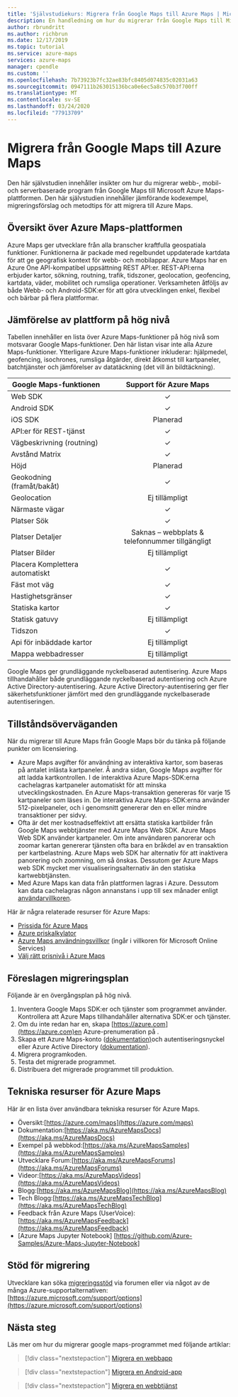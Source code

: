 ```yaml
---
title: 'Självstudiekurs: Migrera från Google Maps till Azure Maps | Microsoft Azure Maps'
description: En handledning om hur du migrerar från Google Maps till Microsoft Azure Maps. Vägledning går igenom hur du växlar till Azure Maps API:er och SDK:er.
author: rbrundritt
ms.author: richbrun
ms.date: 12/17/2019
ms.topic: tutorial
ms.service: azure-maps
services: azure-maps
manager: cpendle
ms.custom: ''
ms.openlocfilehash: 7b73923b7fc32ae83bfc8405d074835c02031a63
ms.sourcegitcommit: 0947111b263015136bca0e6ec5a8c570b3f700ff
ms.translationtype: MT
ms.contentlocale: sv-SE
ms.lasthandoff: 03/24/2020
ms.locfileid: "77913709"
---
```

# <a name="migrate-from-google-maps-to-azure-maps"></a>Migrera från Google Maps till Azure Maps

Den här självstudien innehåller insikter om hur du migrerar webb-, mobil- och serverbaserade program från Google Maps till Microsoft Azure Maps-plattformen. Den här självstudien innehåller jämförande kodexempel, migreringsförslag och metodtips för att migrera till Azure Maps.

## <a name="azure-maps-platform-overview"></a>Översikt över Azure Maps-plattformen

Azure Maps ger utvecklare från alla branscher kraftfulla geospatiala funktioner. Funktionerna är packade med regelbundet uppdaterade kartdata för att ge geografisk kontext för webb- och mobilappar. Azure Maps har en Azure One API-kompatibel uppsättning REST API:er. REST-API:erna erbjuder kartor, sökning, routning, trafik, tidszoner, geolocation, geofencing, kartdata, väder, mobilitet och rumsliga operationer. Verksamheten åtföljs av både Webb- och Android-SDK:er för att göra utvecklingen enkel, flexibel och bärbar på flera plattformar.

## <a name="high-level-platform-comparison"></a>Jämförelse av plattform på hög nivå

Tabellen innehåller en lista över Azure Maps-funktioner på hög nivå som motsvarar Google Maps-funktioner. Den här listan visar inte alla Azure Maps-funktioner. Ytterligare Azure Maps-funktioner inkluderar: hjälpmedel, geofencing, isochrones, rumsliga åtgärder, direkt åtkomst till kartpaneler, batchtjänster och jämförelser av datatäckning (det vill än bildtäckning).

| Google Maps-funktionen         | Support för Azure Maps                     |
|-----------------------------|:--------------------------------------:|
| Web SDK                     | ✓                                      |
| Android SDK                 | ✓                                      |
| iOS SDK                     | Planerad                                |
| API:er för REST-tjänst           | ✓                                      |
| Vägbeskrivning (routning)        | ✓                                      |
| Avstånd Matrix             | ✓                                      |
| Höjd                   | Planerad                                |
| Geokodning (framåt/bakåt) | ✓                                      |
| Geolocation                 | Ej tillämpligt                                    |
| Närmaste vägar               | ✓                                      |
| Platser Sök               | ✓                                      |
| Platser Detaljer              | Saknas – webbplats & telefonnummer tillgängligt |
| Platser Bilder               | Ej tillämpligt                                    |
| Placera Komplettera automatiskt          | ✓                                      |
| Fäst mot väg                | ✓                                      |
| Hastighetsgränser                | ✓                                      |
| Statiska kartor                 | ✓                                      |
| Statisk gatuvy          | Ej tillämpligt                                    |
| Tidszon                   | ✓                                      |
| Api för inbäddade kartor           | Ej tillämpligt                                    |
| Mappa webbadresser                    | Ej tillämpligt                                    |

Google Maps ger grundläggande nyckelbaserad autentisering. Azure Maps tillhandahåller både grundläggande nyckelbaserad autentisering och Azure Active Directory-autentisering. Azure Active Directory-autentisering ger fler säkerhetsfunktioner jämfört med den grundläggande nyckelbaserade autentiseringen.

## <a name="licensing-considerations"></a>Tillståndsöverväganden

När du migrerar till Azure Maps från Google Maps bör du tänka på följande punkter om licensiering.

- Azure Maps avgifter för användning av interaktiva kartor, som baseras på antalet inlästa kartpaneler. Å andra sidan, Google Maps avgifter för att ladda kartkontrollen. I de interaktiva Azure Maps-SDK:erna cachelagras kartpaneler automatiskt för att minska utvecklingskostnaden. En Azure Maps-transaktion genereras för varje 15 kartpaneler som läses in. De interaktiva Azure Maps-SDK:erna använder 512-pixelpaneler, och i genomsnitt genererar den en eller mindre transaktioner per sidvy.
- Ofta är det mer kostnadseffektivt att ersätta statiska kartbilder från Google Maps webbtjänster med Azure Maps Web SDK. Azure Maps Web SDK använder kartpaneler. Om inte användaren panorerar och zoomar kartan genererar tjänsten ofta bara en bråkdel av en transaktion per kartbelastning. Azure Maps web SDK har alternativ för att inaktivera panorering och zoomning, om så önskas. Dessutom ger Azure Maps web SDK mycket mer visualiseringsalternativ än den statiska kartwebbtjänsten.
- Med Azure Maps kan data från plattformen lagras i Azure. Dessutom kan data cachelagras någon annanstans i upp till sex månader enligt [användarvillkoren](https://www.microsoftvolumelicensing.com/DocumentSearch.aspx?Mode=3&DocumentTypeId=46).

Här är några relaterade resurser för Azure Maps:

- [Prissida för Azure Maps](https://azure.microsoft.com/pricing/details/azure-maps/)
- [Azure priskalkylator](https://azure.microsoft.com/pricing/calculator/?service=azure-maps)
- [Azure Maps användningsvillkor](https://www.microsoftvolumelicensing.com/DocumentSearch.aspx?Mode=3&DocumentTypeId=46) (ingår i villkoren för Microsoft Online Services)
- [Välj rätt prisnivå i Azure Maps](https://docs.microsoft.com/azure/azure-maps/choose-pricing-tier)

## <a name="suggested-migration-plan"></a>Föreslagen migreringsplan

Följande är en övergångsplan på hög nivå.

1. Inventera Google Maps SDK:er och tjänster som programmet använder. Kontrollera att Azure Maps tillhandahåller alternativa SDK:er och tjänster.
2. Om du inte redan har en, skapa [https://azure.com](https://azure.com)en Azure-prenumeration på .
3. Skapa ett Azure Maps-konto ([dokumentation)](https://docs.microsoft.com/azure/azure-maps/how-to-manage-account-keys)och autentiseringsnyckel eller Azure Active Directory ([dokumentation](https://docs.microsoft.com/azure/azure-maps/how-to-manage-authentication)).
4. Migrera programkoden.
5. Testa det migrerade programmet.
6. Distribuera det migrerade programmet till produktion.

## <a name="azure-maps-technical-resources"></a>Tekniska resurser för Azure Maps

Här är en lista över användbara tekniska resurser för Azure Maps.

- Översikt:[https://azure.com/maps](https://azure.com/maps)
- Dokumentation:[https://aka.ms/AzureMapsDocs](https://aka.ms/AzureMapsDocs)
- Exempel på webbkod:[https://aka.ms/AzureMapsSamples](https://aka.ms/AzureMapsSamples)
- Utvecklare Forum:[https://aka.ms/AzureMapsForums](https://aka.ms/AzureMapsForums)
- Videor:[https://aka.ms/AzureMapsVideos](https://aka.ms/AzureMapsVideos)
- Blogg:[https://aka.ms/AzureMapsBlog](https://aka.ms/AzureMapsBlog)
- Tech Blogg:[https://aka.ms/AzureMapsTechBlog](https://aka.ms/AzureMapsTechBlog)
- Feedback från Azure Maps (UserVoice):[https://aka.ms/AzureMapsFeedback](https://aka.ms/AzureMapsFeedback)
- [Azure Maps Jupyter Notebook] [https://github.com/Azure-Samples/Azure-Maps-Jupyter-Notebook]

## <a name="migration-support"></a>Stöd för migrering

Utvecklare kan söka [migreringsstöd](https://aka.ms/AzureMapsForums) via forumen eller via något av de många Azure-supportalternativen:[https://azure.microsoft.com/support/options](https://azure.microsoft.com/support/options)

## <a name="next-steps"></a>Nästa steg

Läs mer om hur du migrerar google maps-programmet med följande artiklar:

> [!div class="nextstepaction"]
> [Migrera en webbapp](migrate-from-google-maps-web-app.md)

> [!div class="nextstepaction"]
> [Migrera en Android-app](migrate-from-google-maps-android-app.md)

> [!div class="nextstepaction"]
> [Migrera en webbtjänst](migrate-from-google-maps-web-services.md)
